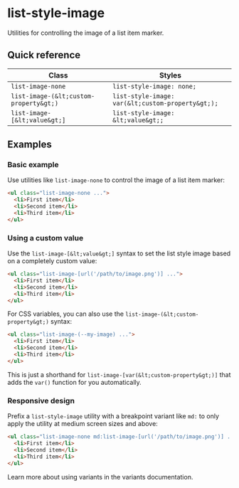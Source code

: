 # list-style-image

Utilities for controlling the image of a list item marker.

## Quick reference

| Class | Styles |
|-------|--------|
| `list-image-none` | `list-style-image: none;` |
| `list-image-(&lt;custom-property&gt;)` | `list-style-image: var(&lt;custom-property&gt;);` |
| `list-image-[&lt;value&gt;]` | `list-style-image: &lt;value&gt;;` |

## Examples

### Basic example

Use utilities like `list-image-none` to control the image of a list item marker:

```html
<ul class="list-image-none ...">
  <li>First item</li>
  <li>Second item</li>
  <li>Third item</li>
</ul>
```

### Using a custom value

Use the `list-image-[&lt;value&gt;]` syntax to set the list style image based on a completely custom value:

```html
<ul class="list-image-[url('/path/to/image.png')] ...">
  <li>First item</li>
  <li>Second item</li>
  <li>Third item</li>
</ul>
```

For CSS variables, you can also use the `list-image-(&lt;custom-property&gt;)` syntax:

```html
<ul class="list-image-(--my-image) ...">
  <li>First item</li>
  <li>Second item</li>
  <li>Third item</li>
</ul>
```

This is just a shorthand for `list-image-[var(&lt;custom-property&gt;)]` that adds the `var()` function for you automatically.

### Responsive design

Prefix a `list-style-image` utility with a breakpoint variant like `md:` to only apply the utility at medium screen sizes and above:

```html
<ul class="list-image-none md:list-image-[url('/path/to/image.png')] ...">
  <li>First item</li>
  <li>Second item</li>
  <li>Third item</li>
</ul>
```

Learn more about using variants in the variants documentation.


